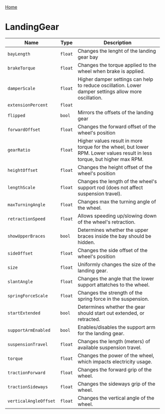 [Home](https://wnp78.github.io/Sr2Xml/)

# LandingGear


|Name|Type|Description|
|--|--|--|
|`bayLength`|`float`|Changes the lenght of the landing gear bay|
|`brakeTorque`|`float`|Changes the torque applied to the wheel when brake is applied.|
|`damperScale`|`float`|Higher damper settings can help to reduce oscillation. Lower damper settings allow more oscillation.|
|`extensionPercent`|`float`||
|`flipped`|`bool`|Mirrors the offsets of the landing gear|
|`forwardOffset`|`float`|Changes the forward offset of the wheel's position|
|`gearRatio`|`float`|Higher values result in more torque for the wheel, but lower RPM. Lower values result in less torque, but higher max RPM.|
|`heightOffset`|`float`|Changes the height offset of the wheel's position|
|`lengthScale`|`float`|Changes the length of the wheel's support rod (does not affect suspension travel).|
|`maxTurningAngle`|`float`|Changes max the turning angle of the wheel.|
|`retractionSpeed`|`float`|Allows speeding up/slowing down of the wheel's retraction.|
|`showUpperBraces`|`bool`|Determines whether the upper braces inside the bay should be hidden.|
|`sideOffset`|`float`|Changes the side offset of the wheel's position|
|`size`|`float`|Uniformly changes the size of the landing gear.|
|`slantAngle`|`float`|Changes the angle that the lower support attatches to the wheel.|
|`springForceScale`|`float`|Changes the strength of the spring force in the suspension.|
|`startExtended`|`bool`|Determines whether the gear should start out extended, or retracted.|
|`supportArmEnabled`|`bool`|Enables/disables the support arm for the landing gear.|
|`suspensionTravel`|`float`|Changes the length (meters) of available suspension travel.|
|`torque`|`float`|Changes the power of the wheel, which impacts electricity usage.|
|`tractionForward`|`float`|Changes the forward grip of the wheel.|
|`tractionSideways`|`float`|Changes the sideways grip of the wheel.|
|`verticalAngleOffset`|`float`|Changes the vertical angle of the wheel.|


